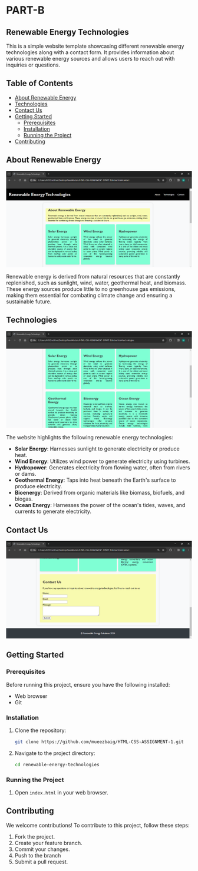 # PART-B

## Renewable Energy Technologies

This is a simple website template showcasing different renewable energy technologies along with a contact form. It provides information about various renewable energy sources and allows users to reach out with inquiries or questions.

## Table of Contents
- [About Renewable Energy](#about)
- [Technologies](#technologies)
- [Contact Us](#contact)
- [Getting Started](#getting-started)
  - [Prerequisites](#prerequisites)
  - [Installation](#installation)
  - [Running the Project](#running-the-project)
- [Contributing](#contributing)

## About Renewable Energy
![About](https://github.com/mueezbaig/HTML-CSS-ASSIGNMENT-1/blob/main/PART-B/snapshots/home.png)

Renewable energy is derived from natural resources that are constantly replenished, such as sunlight, wind, water, geothermal heat, and biomass. These energy sources produce little to no greenhouse gas emissions, making them essential for combating climate change and ensuring a sustainable future.

## Technologies
![Technologies](https://github.com/mueezbaig/HTML-CSS-ASSIGNMENT-1/blob/main/PART-B/snapshots/technologies.png)

The website highlights the following renewable energy technologies:
- **Solar Energy**: Harnesses sunlight to generate electricity or produce heat.
- **Wind Energy**: Utilizes wind power to generate electricity using turbines.
- **Hydropower**: Generates electricity from flowing water, often from rivers or dams.
- **Geothermal Energy**: Taps into heat beneath the Earth's surface to produce electricity.
- **Bioenergy**: Derived from organic materials like biomass, biofuels, and biogas.
- **Ocean Energy**: Harnesses the power of the ocean's tides, waves, and currents to generate electricity.

## Contact Us
![Contact](https://github.com/mueezbaig/HTML-CSS-ASSIGNMENT-1/blob/main/PART-B/snapshots/contact.png)


## Getting Started

### Prerequisites
Before running this project, ensure you have the following installed:
- Web browser
- Git

### Installation
1. Clone the repository:
   ```sh
   git clone https://github.com/mueezbaig/HTML-CSS-ASSIGNMENT-1.git

2. Navigate to the project directory:
    ```sh
    cd renewable-energy-technologies

### Running the Project

1. Open `index.html` in your web browser.

## Contributing

We welcome contributions! To contribute to this project, follow these steps:

1. Fork the project.
2. Create your feature branch.
3. Commit your changes.
4. Push to the branch
5. Submit a pull request.



